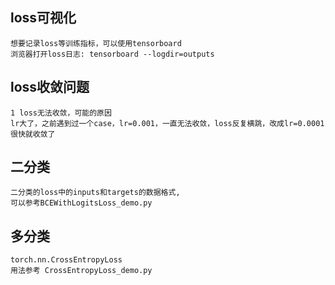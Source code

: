 ## loss可视化
```commandline
想要记录loss等训练指标，可以使用tensorboard
浏览器打开loss日志: tensorboard --logdir=outputs
```
## loss收敛问题
```commandline
1 loss无法收敛，可能的原因
lr大了，之前遇到过一个case，lr=0.001，一直无法收敛，loss反复横跳，改成lr=0.0001很快就收敛了
```
## 二分类
```commandline
二分类的loss中的inputs和targets的数据格式,
可以参考BCEWithLogitsLoss_demo.py
```
## 多分类
```commandline
torch.nn.CrossEntropyLoss
用法参考 CrossEntropyLoss_demo.py
```